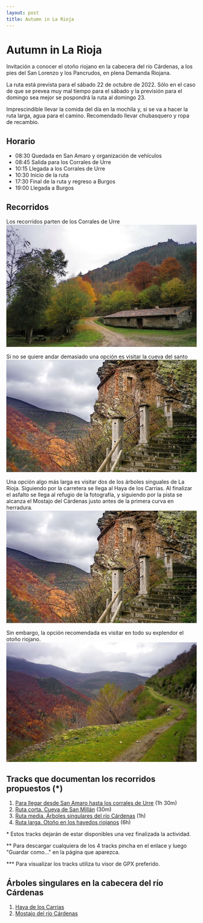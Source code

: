 ```yaml
---
layout: post
title: Autumn in La Rioja
---
```

# Autumn in La Rioja
Invitación a conocer el otoño riojano en la cabecera del río Cárdenas, a los pies del San Lorenzo y los Pancrudos, en plena Demanda Riojana.

La ruta está prevista para el sábado 22 de octubre de 2022. Sólo en el caso de que se prevea muy mal tiempo para el sábado y la previsión para el domingo sea mejor se pospondrá la ruta al domingo 23.

Imprescindible llevar la comida del día en la mochila y, si se va a hacer la ruta larga, agua para el camino. Recomendado llevar chubasquero y ropa de recambio.

## Horario
- 08:30 Quedada en San Amaro y organización de vehículos
- 08:45 Salida para los Corrales de Urre
- 10:15 Llegada a los Corrales de Urre
- 10:30 Inicio de la ruta
- 17:30 Final de la ruta y regreso a Burgos
- 19:00 Llegada a Burgos

## Recorridos
Los recorridos parten de los Corrales de Urre
![Corrales de Urre](/images/01Urre.jpg)

Si no se quiere andar demasiado una opción es visitar la cueva del santo
![Cueva del santo](/images/01Cueva.jpg)

Una opción algo más larga es visitar dos de los árboles singuales de La Rioja. Siguiendo por la carretera se llega al Haya de los Carrias. Al finalizar el asfalto se llega al refugio de la fotografía, y siguiendo por la pista se alcanza el Mostajo del Cárdenas justo antes de la primera curva en herradura.
![Árboles singulares](/images/01Cueva.jpg)

Sin embargo, la opción recomendada es visitar en todo su explendor el otoño riojano.
![Otoño](/images/01Autumn.jpg)

## Tracks que documentan los recorridos propuestos (*)
1. [Para llegar desde San Amaro hasta los corrales de Urre](https://raw.githubusercontent.com/cristinorra/Auxiliar/main/01%20San%20Amaro-Corrales%20de%20Urre.gpx) (1h 30m)
2. [Ruta corta. Cueva de San Millán](https://raw.githubusercontent.com/cristinorra/Auxiliar/main/02%20Corrales%20de%20Urre-Cueva%20de%20San%20Millan.gpx) (30m)
3. [Ruta media. Árboles singulares del río Cárdenas](https://raw.githubusercontent.com/cristinorra/Auxiliar/main/03%20Arboles%20singulares%20de%20La%20Rioja.gpx) (1h)
4. [Ruta larga. Otoño en los hayedos riojanos](https://raw.githubusercontent.com/cristinorra/Auxiliar/main/04%20Oto%C3%B1o%20Riojano.gpx) (6h)

\* Estos tracks dejarán de estar disponibles una vez finalizada la actividad.

** Para descargar cualquiera de los 4 tracks pincha en el enlace y luego "Guardar como..." en la página que aparezca.

*** Para visualizar los tracks utiliza tu visor de GPX preferido.

## Árboles singulares en la cabecera del río Cárdenas
1. [Haya de los Carrias](https://www.larioja.org/larioja-client/cm/medio-ambiente/images?idMmedia=628506)
2. [Mostajo del río Cárdenas](https://www.larioja.org/larioja-client/cm/medio-ambiente/images?idMmedia=628546)
